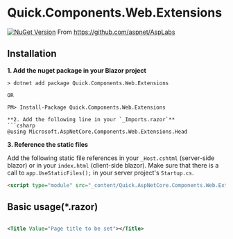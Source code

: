 # Quick.Components.Web.Extensions
[![NuGet Version](http://img.shields.io/nuget/v/Quick.Components.Web.Extensions.svg?style=flat)](https://www.nuget.org/packages/Quick.Components.Web.Extensions/)
From https://github.com/aspnet/AspLabs


## Installation
**1. Add the nuget package in your Blazor project**
```
> dotnet add package Quick.Components.Web.Extensions

OR

PM> Install-Package Quick.Components.Web.Extensions

**2. Add the following line in your `_Imports.razor`**
```csharp
@using Microsoft.AspNetCore.Components.Web.Extensions.Head
```

**3. Reference the static files**

Add the following static file references in your `_Host.cshtml` (server-side blazor) or in your `index.html` (client-side blazor). 
Make sure that there is a call to `app.UseStaticFiles();` in your server project's `Startup.cs`.

```html
<script type="module" src="_content/Quick.AspNetCore.Components.Web.Extensions/headManager.js"></script>
```

## Basic usage(*.razor)

```xml

<Title Value="Page title to be set"></Title>

```